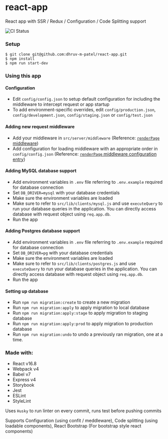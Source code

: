 # react-app

React app with SSR / Redux / Configuration / Code Splitting support

![CI Status](https://github.com/dhruv-m-patel/react-app/workflows/Continuous%20Integration/badge.svg)

### Setup

```
$ git clone git@github.com:dhruv-m-patel/react-app.git
$ npm install
$ npm run start-dev
```

### Using this app

#### Configuration

- Edit `config/config.json` to setup default configuration for including the middleware to intercept request or app startup
- To add environment-specific overrides, edit `config/production.json`, `config/development.json`, `config/staging.json` or `config/test.json`

#### Adding new request middleware

- Add your middleware in `src/server/middleware` (Reference: [`renderPage` middleware](https://github.com/dhruv-m-patel/react-app/blob/master/src/server/middleware/renderPage.js))
- Add configuration for loading middleware with an appropriate order in `config/config.json` (Reference: [`renderPage` middleware configuration entry](https://github.com/dhruv-m-patel/react-app/blob/master/config/config.json#L73))

#### Adding MySQL database support

- Add environment variables in `.env` file referring to `.env.example` required for database connection
- Set `DB_DRIVER=mysql` with your database credentials
- Make sure the environment variables are loaded
- Make sure to refer to `src/lib/clients/mysql.js` and use `executeQuery` to run your database queries in the application. You can directly access database with request object using `req.app.db`.
- Run the app

#### Adding Postgres database support

- Add environment variables in `.env` file referring to `.env.example` required for database connection
- Set `DB_DRIVER=pg` with your database credentials
- Make sure the environment variables are loaded
- Make sure to refer to `src/lib/clients/postgres.js` and use `executeQuery` to run your database queries in the application. You can directly access database with request object using `req.app.db`.
- Run the app

#### Setting up database

- Run `npm run migration:create` to create a new migration
- Run `npm run migration:apply` to apply migration to local database
- Run `npm run migration:apply:stage` to apply migration to staging database
- Run `npm run migration:apply:prod` to apply migration to production database
- Run `npm run migration:undo` to undo a previously ran migration, one at a time.

### Made with:
- React v16.8
- Webpack v4
- Babel v7
- Express v4
- Storybook
- Jest
- ESLint
- StyleLint

Uses `Husky` to run linter on every commit, runs test before pushing commits

Supports Configuration (using confit / meddleware), Code splitting (using loadable components), React Bootstrap (For bootstrap style react components)
